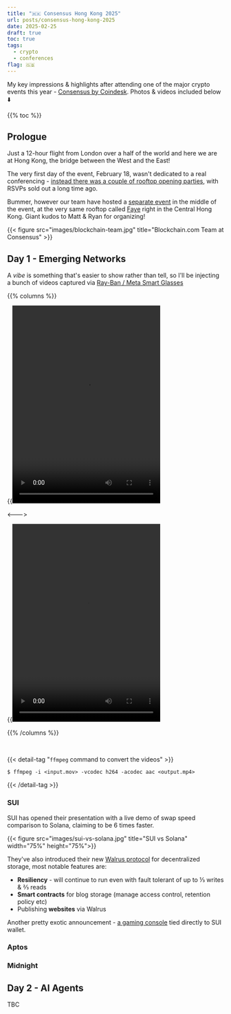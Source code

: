 ```yaml
---
title: "🇭🇰 Consensus Hong Kong 2025"
url: posts/consensus-hong-kong-2025
date: 2025-02-25
draft: true
toc: true
tags:
  - crypto
  - conferences
flag: 🇬🇧
---
```


My key impressions & highlights after attending one of the major crypto events this year - [Consensus by Coindesk](https://consensus-hongkong2025.coindesk.com/). Photos & videos included below ⬇️

<!--more-->

{{% toc %}}

## Prologue

Just a 12-hour flight from London over a half of the world and here we are at Hong Kong, the bridge between the West and the East! 

The very first day of the event, February 18, wasn't dedicated to a real conferencing - [instead there was a couple of rooftop opening parties](https://consensus-hongkong2025.coindesk.com/agenda/-date/2025-02-18), with RSVPs sold out a long time ago. 

Bummer, however our team have hosted a [separate event](https://lu.ma/m8cp6j1p) in the middle of the event, at the very same rooftop called [Faye](https://maps.app.goo.gl/eBEEQNYZGgd5C8Bg6) right in the Central Hong Kong. Giant kudos to Matt & Ryan for organizing!

{{< figure src="images/blockchain-team.jpg" title="Blockchain.com Team at Consensus" >}}

## Day 1 - Emerging Networks

A _vibe_ is something that's easier to show rather than tell, so I'll be injecting a bunch of videos captured via [Ray-Ban / Meta Smart Glasses](https://www.ray-ban.com/usa/ray-ban-meta-smart-glasses)

{{% columns %}}

{{<video src="videos/day-1-walk-1" width="344" height="460">}}

<--->

{{<video src="videos/day-1-walk-2" width="344" height="460">}}

{{% /columns %}}

<br>

{{< detail-tag "`ffmpeg` command to convert the videos" >}}
  ```shell
  $ ffmpeg -i <input.mov> -vcodec h264 -acodec aac <output.mp4>
  ```
{{< /detail-tag >}}

### SUI

SUI has opened their presentation with a live demo of swap speed comparison to Solana, claiming to be 6 times faster.

{{< figure src="images/sui-vs-solana.jpg" title="SUI vs Solana" width="75%" height="75%">}}

They've also introduced their new [Walrus protocol](https://www.walrus.xyz) for decentralized storage, most notable features are:

- **Resiliency** - will continue to run even with fault tolerant of up to ⅓ writes & ⅔ reads
- **Smart contracts** for blog storage (manage access control, retention policy etc)
- Publishing **websites** via Walrus

Another pretty exotic announcement - [a gaming console](https://www.suiplay0x1.com/) tied directly to SUI wallet.

### Aptos

### Midnight

## Day 2 - AI Agents

TBC